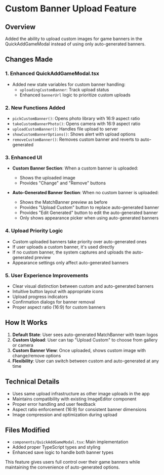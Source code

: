 # Custom Banner Upload Feature

## Overview
Added the ability to upload custom images for game banners in the QuickAddGameModal instead of using only auto-generated banners.

## Changes Made

### 1. Enhanced QuickAddGameModal.tsx
- Added new state variables for custom banner handling:
  - `uploadingCustomBanner`: Track upload status
  - Enhanced `bannerUrl` logic to prioritize custom uploads

### 2. New Functions Added
- `pickCustomBanner()`: Opens photo library with 16:9 aspect ratio
- `takeCustomBannerPhoto()`: Opens camera with 16:9 aspect ratio  
- `uploadCustomBanner()`: Handles file upload to server
- `showCustomBannerOptions()`: Shows alert with upload options
- `removeCustomBanner()`: Removes custom banner and reverts to auto-generated

### 3. Enhanced UI
- **Custom Banner Section**: When a custom banner is uploaded:
  - Shows the uploaded image
  - Provides "Change" and "Remove" buttons
  
- **Auto-Generated Banner Section**: When no custom banner is uploaded:
  - Shows the MatchBanner preview as before
  - Provides "Upload Custom" button to replace auto-generated banner
  - Provides "Edit Generated" button to edit the auto-generated banner
  - Only shows appearance picker when using auto-generated banners

### 4. Upload Priority Logic
- Custom uploaded banners take priority over auto-generated ones
- If user uploads a custom banner, it's used directly
- If no custom banner, the system captures and uploads the auto-generated preview
- Appearance settings only affect auto-generated banners

### 5. User Experience Improvements
- Clear visual distinction between custom and auto-generated banners
- Intuitive button layout with appropriate icons
- Upload progress indicators
- Confirmation dialogs for banner removal
- Proper aspect ratio (16:9) for custom banners

## How It Works

1. **Default State**: User sees auto-generated MatchBanner with team logos
2. **Custom Upload**: User can tap "Upload Custom" to choose from gallery or camera
3. **Custom Banner View**: Once uploaded, shows custom image with change/remove options
4. **Flexibility**: User can switch between custom and auto-generated at any time

## Technical Details

- Uses same upload infrastructure as other image uploads in the app
- Maintains compatibility with existing ImageEditor component
- Proper error handling and user feedback
- Aspect ratio enforcement (16:9) for consistent banner dimensions
- Image compression and optimization during upload

## Files Modified

- `components/QuickAddGameModal.tsx`: Main implementation
- Added proper TypeScript types and styling
- Enhanced save logic to handle both banner types

This feature gives users full control over their game banners while maintaining the convenience of auto-generated options.